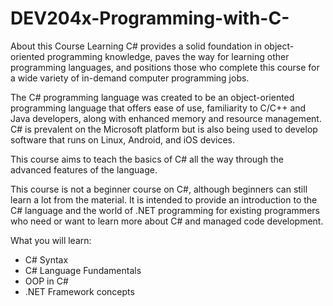 # DEV204x-Programming-with-C-
About this Course
Learning C# provides a solid foundation in object-oriented programming knowledge, paves the way for learning other programming languages, and positions those who complete this course for a wide variety of in-demand computer programming jobs.  
 
The C# programming language was created to be an object-oriented programming language that offers ease of use, familiarity to C/C++ and Java developers, along with enhanced memory and resource management.  C# is prevalent on the Microsoft platform but is also being used to develop software that runs on Linux, Android, and iOS devices.  
 
This course aims to teach the basics of C# all the way through the advanced features of the language. 
 
This course is not a beginner course on C#, although beginners can still learn a lot from the material.  It is intended to provide an introduction to the C# language and the world of .NET programming for existing programmers who need or want to learn more about C# and managed code development.

What you will learn:

- C# Syntax
- C# Language Fundamentals
- OOP in C#
- .NET Framework concepts
